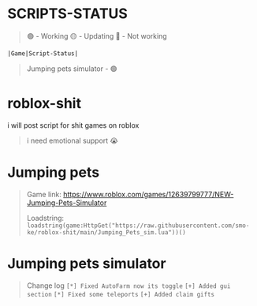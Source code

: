 # SCRIPTS-STATUS
>:green_circle: - Working
>:yellow_circle: - Updating
>:red_circle: - Not working

```|Game|Script-Status|```

>Jumping pets simulator - :green_circle:

# roblox-shit
i will post script for shit games on roblox
> i need emotional support :sob:
# Jumping pets
> Game link: https://www.roblox.com/games/12639799777/NEW-Jumping-Pets-Simulator
> 
> Loadstring: ```loadstring(game:HttpGet("https://raw.githubusercontent.com/smo-ke/roblox-shit/main/Jumping_Pets_sim.lua"))()```

# Jumping pets simulator
> Change log
```[*] Fixed AutoFarm now its toggle```
```[+] Added gui section```
```[*] Fixed some teleports```
```[+] Added claim gifts```


